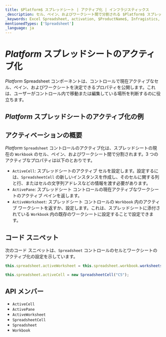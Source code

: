 ```yaml
---
title: $Platform$ スプレッドシート | アクティブ化 | インフラジスティックス
_description: セル、ペイン、およびワークシート間で分割される $Platform$ スプレッドシート コントロールのアクティブ化を使用する方法について説明します。$ProductName$ スプレッドシートのサンプルを是非お試しください!
_keywords: Excel Spreadsheet, activation, $ProductName$, Infragistics, Excel スプレッドシート、アクティブ化, インフラジスティックス
mentionedTypes: ['Spreadsheet']
_language: ja
---
```

# $Platform$ スプレッドシートのアクティブ化

$Platform$ Spreadsheet コンポーネントは、コントロールで現在アクティブなセル、ペイン、およびワークシートを決定できるプロパティを公開します。これは、ユーザーがコントロール内で移動または編集している場所を判断するのに役立ちます。

## $Platform$ スプレッドシートのアクティブ化の例


<code-view style="height: 500px"
           data-demos-base-url="{environment:dvDemosBaseUrl}"
           iframe-src="{environment:dvDemosBaseUrl}/excel/spreadsheet-activation"
           alt="$Platform$ スプレッドシートのアクティブ化の例"
           github-src="excel/spreadsheet/activation">
</code-view>

<div class="divider--half"></div>

## アクティベーションの概要

$Platform$ `Spreadsheet` コントロールのアクティブ化は、スプレッドシートの現在の `Workbook` のセル、ペイン、およびワークシート間で分割されます。3 つの アクティブなプロパティは以下のとおりです。

- `ActiveCell`: スプレッドシートのアクティブ セルを設定します。設定するには、`SpreadsheetCell` の新しいインスタンスを作成し、そのセルに関する列と行、またはセルの文字列アドレスなどの情報を渡す必要があります。
- `ActivePane`: スプレッドシート コントロールの現在アクティブなワークシートのアクティブ ペインを返します。
- `ActiveWorksheet`: スプレッドシート コントロールの `Workbook` 内のアクティブ ワークシートを返すか、設定します。これは、スプレッドシートに添付されている `Workbook` 内の既存のワークシートに設定することで設定できます。

## コード スニペット

次のコード スニペットは、`Spreadsheet` コントロールのセルとワークシートのアクティブ化の設定を示しています。

```ts
this.spreadsheet.activeWorksheet = this.spreadsheet.workbook.worksheets(1);

this.spreadsheet.activeCell = new SpreadsheetCell("C5");
```

## API メンバー

 - `ActiveCell`
 - `ActivePane`
 - `ActiveWorksheet`
 - `SpreadsheetCell`
 - `Spreadsheet`
 - `Workbook`